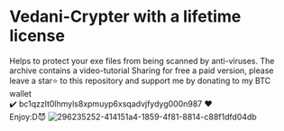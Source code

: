 # Vedani-Crypter with a lifetime license
Helps to protect your exe files from being scanned by anti-viruses. The archive contains a video-tutorial
Sharing for free a paid version, please leave a star⭐ to this repository and support me by donating to my BTC wallet 
<br /> ✔️ bc1qzzlt0lhmyls8xpmuyp6xsqadvjfydyg000n987 ❤️
<br /> Enjoy:D😈
![296235252-414151a4-1859-4f81-8814-c88f1dfd04db](https://github.com/webbase64/Vedani-Crypter-Lifetime-Activated/assets/172083787/a21eb473-1d4d-44ca-b06a-4bda0d6e05c2)
